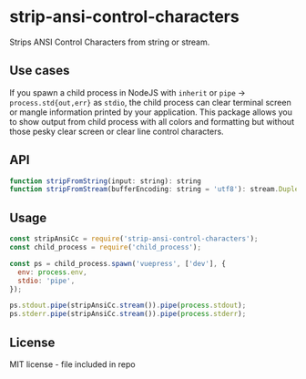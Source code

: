 # strip-ansi-control-characters
Strips ANSI Control Characters from string or stream.

## Use cases
If you spawn a child process in NodeJS with `inherit` or
`pipe` -> `process.std{out,err}` as `stdio`, the child process can clear
terminal screen or mangle information printed by your application.
This package allows you to show output from child process with all colors
and formatting but without those pesky clear screen or clear line
control characters.

## API

```js
function stripFromString(input: string): string
function stripFromStream(bufferEncoding: string = 'utf8'): stream.Duplex
```

## Usage
```js
const stripAnsiCc = require('strip-ansi-control-characters');
const child_process = require('child_process');

const ps = child_process.spawn('vuepress', ['dev'], {
  env: process.env,
  stdio: 'pipe',
});

ps.stdout.pipe(stripAnsiCc.stream()).pipe(process.stdout);
ps.stderr.pipe(stripAnsiCc.stream()).pipe(process.stderr);
```

## License
MIT license - file included in repo
